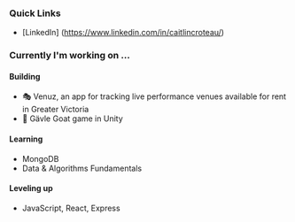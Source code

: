<!--
**caitlincroteau/caitlincroteau** is a ✨ _special_ ✨ repository because its `README.md` (this file) appears on your GitHub profile.

Here are some ideas to get you started:

- 🔭 I’m currently working on ...
- 🌱 I’m currently learning ...
- 👯 I’m looking to collaborate on ...
- 🤔 I’m looking for help with ...
- 💬 Ask me about ...
- 📫 How to reach me: ...
- 😄 Pronouns: ...
- ⚡ Fun fact: ...
-->
### Quick Links
- [LinkedIn] (https://www.linkedin.com/in/caitlincroteau/)

### Currently I'm working on ...

#### Building
- 🎭 Venuz, an app for tracking live performance venues available for rent in Greater Victoria
- 🐐 Gävle Goat game in Unity

#### Learning
- MongoDB
- Data & Algorithms Fundamentals

#### Leveling up
- JavaScript, React, Express
